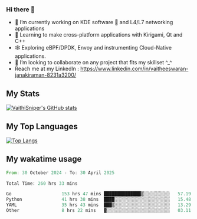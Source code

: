 ### Hi there 👋

- 🔭 I’m currently working on KDE software 💓 and L4/L7 networking applications 
- 📖 Learning to make cross-platform applications with Kirigami, Qt and C++
- 🕸️ Exploring eBPF/DPDK, Envoy and instrumenting Cloud-Native applications. 
- 👯 I’m looking to collaborate on any project that fits my skillset ^_^
- Reach me at my LinkedIn : https://www.linkedin.com/in/vaitheeswaran-janakiraman-8231a3200/

## My Stats
[![VaithiSniper's GitHub stats](https://github-readme-stats.vercel.app/api?username=VaithiSniper&hide=stars&theme=radical)](https://github.com/anuraghazra/github-readme-stats)

## My Top Languages

[![Top Langs](https://github-readme-stats.vercel.app/api/top-langs/?username=VaithiSniper&layout=compact)](https://github.com/anuraghazra/github-readme-stats)

## My wakatime usage

<!--START_SECTION:waka-->

```rust
From: 30 October 2024 - To: 30 April 2025

Total Time: 260 hrs 33 mins

Go                   153 hrs 47 mins ██████████████▒░░░░░░░░░░   57.19 %
Python               41 hrs 38 mins  ████░░░░░░░░░░░░░░░░░░░░░   15.48 %
YAML                 35 hrs 43 mins  ███▒░░░░░░░░░░░░░░░░░░░░░   13.29 %
Other                8 hrs 22 mins   ▓░░░░░░░░░░░░░░░░░░░░░░░░   03.11 %
```

<!--END_SECTION:waka-->
